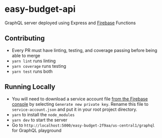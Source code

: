# easy-budget-api

GraphQL server deployed using Express and [Firebase](https://console.firebase.google.com/u/0/project/easy-budget-2f9aa/overview) Functions

## Contributing

 * Every PR must have linting, testing, and coverage passing before being able to merge
 * `yarn lint` runs linting
 * `yarn coverage` runs testing
 * `yarn test` runs both


## Running Locally

 * You will need to download a service account file [from the Firebase console](https://console.firebase.google.com/u/0/project/easy-budget-2f9aa/settings/serviceaccounts/adminsdk) by selecting `Generate new private key`. Rename this file to `service-account.json` and put it in your root project directory. 
 * `yarn` to install the `node_modules`
 * `yarn dev` to start the server
 * Go to `http://localhost:5000/easy-budget-2f9aa/us-central1/graphql` for GraphQL playground
